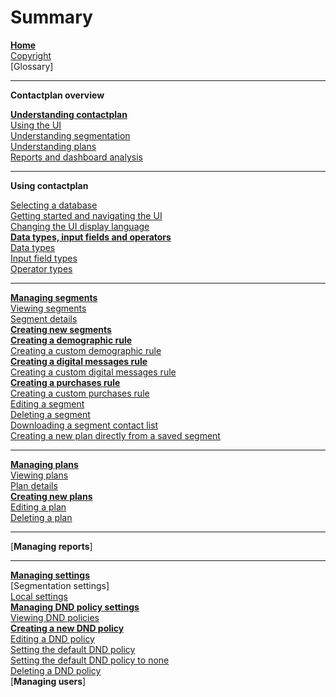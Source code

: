 # Summary

[**Home**](Home)  
[Copyright](Copyright)  
[Glossary]  

----------

**Contactplan overview**  

[**Understanding contactplan**](UnderstandingContactPlan.md)  
[Using the UI](UsingUI)  
[Understanding segmentation](UnderstandingSegmentation)  
[Understanding plans](UnderstandingPlans)  
[Reports and dashboard analysis](ReportsAndDashboardAnalysis)  

----------

**Using contactplan**  

[Selecting a database](SelectingADatabase)  
[Getting started and navigating the UI](NavigatingUI)  
[Changing the UI display language](ChangingLanguage)  
[**Data types, input fields and operators**](InputBoxOperators)  
[Data types](DataTypes)  
[Input field types](InputFieldTypes)  
[Operator types](OperatorTypes)  

----------

[**Managing segments**](ManagingSegments)  
[Viewing segments](ViewingSegments)  
[Segment details](SegmentDetails)  
[**Creating new segments**](CreatingNewSegments)  
[**Creating a demographic rule**](CreatingDemographicRule)  
[Creating a custom demographic rule](CreatingCustomDemographicRule)  
[**Creating a digital messages rule**](CreatingDigitalMessagesRule)  
[Creating a custom digital messages rule](CreatingCustomDigitalMessagesRule)  
[**Creating a purchases rule**](CreatingPurchasesRule)  
[Creating a custom purchases rule](CreatingCustomPurchasesRule)  
[Editing a segment](EditingSegment)  
[Deleting a segment](DeletingSegment)  
[Downloading a segment contact list](DownloadingSegmentContactList)  
[Creating a new plan directly from a saved segment](CreatingPlanFromSegment)  

----------

[**Managing plans**](ManagingPlans)  
[Viewing plans](ViewingPlans)  
[Plan details](PlanDetails)  
[**Creating new plans**](CreatingNewPlans)  
[Editing a plan](EditingPlan)  
[Deleting a plan](DeletingPlans)  

----------

[**Managing reports**]  

----------

[**Managing settings**](ManagingSettings)  
[Segmentation settings]  
[Local settings](LocalSettings)  
[**Managing DND policy settings**](ManagingDND)  
[Viewing DND policies](ViewingDND)  
[**Creating a new DND policy**](CreatingNewDND)  
[Editing a DND policy](EditingDND)  
[Setting the default DND policy](SettingDefaultDND)  
[Setting the default DND policy to none](SettingNoDND)  
[Deleting a DND policy](DeletingDND)  
[**Managing users**]  

